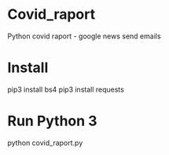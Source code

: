# Covid_raport
Python covid raport - google news send emails


# Install 
pip3 install bs4
pip3 install requests

# Run Python 3

python covid_raport.py
